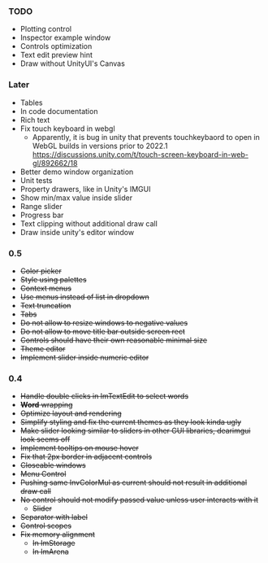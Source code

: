 ### TODO
- Plotting control
- Inspector example window
- Controls optimization
- Text edit preview hint
- Draw without UnityUI's Canvas

### Later
- Tables
- In code documentation
- Rich text
- Fix touch keyboard in webgl
  - Apparently, it is bug in unity that prevents touchkeybaord to open in WebGL builds in versions prior to 2022.1 https://discussions.unity.com/t/touch-screen-keyboard-in-web-gl/892662/18 
- Better demo window organization 
- Unit tests
- Property drawers, like in Unity's IMGUI
- Show min/max value inside slider
- Range slider
- Progress bar
- Text clipping without additional draw call
- Draw inside unity's editor window

### 0.5
- ~~Color picker~~
- ~~Style using palettes~~
- ~~Context menus~~
- ~~Use menus instead of list in dropdown~~
- ~~Text truncation~~
- ~~Tabs~~
- ~~Do not allow to resize windows to negative values~~
- ~~Do not allow to move title bar outside screen rect~~
- ~~Controls should have their own reasonable minimal size~~
- ~~Theme editor~~
- ~~Implement slider inside numeric editor~~

### 0.4
- ~~Handle double clicks in ImTextEdit to select words~~
- ~~__Word__ wrapping~~
- ~~Optimize layout and rendering~~
- ~~Simplify styling and fix the current themes as they look kinda ugly~~
- ~~Make slider looking similar to sliders in other GUI libraries, dearimgui look seems off~~
- ~~Implement tooltips on mouse hover~~
- ~~Fix that 2px border in adjacent controls~~
- ~~Closeable windows~~
- ~~Menu Control~~
- ~~Pushing same InvColorMul as current should not result in additional draw call~~
- ~~No control should not modify passed value unless user interacts with it~~
  - ~~Slider~~
- ~~Separator with label~~
- ~~Control scopes~~
- ~~Fix memory alignment~~
  - ~~In ImStorage~~
  - ~~In ImArena~~